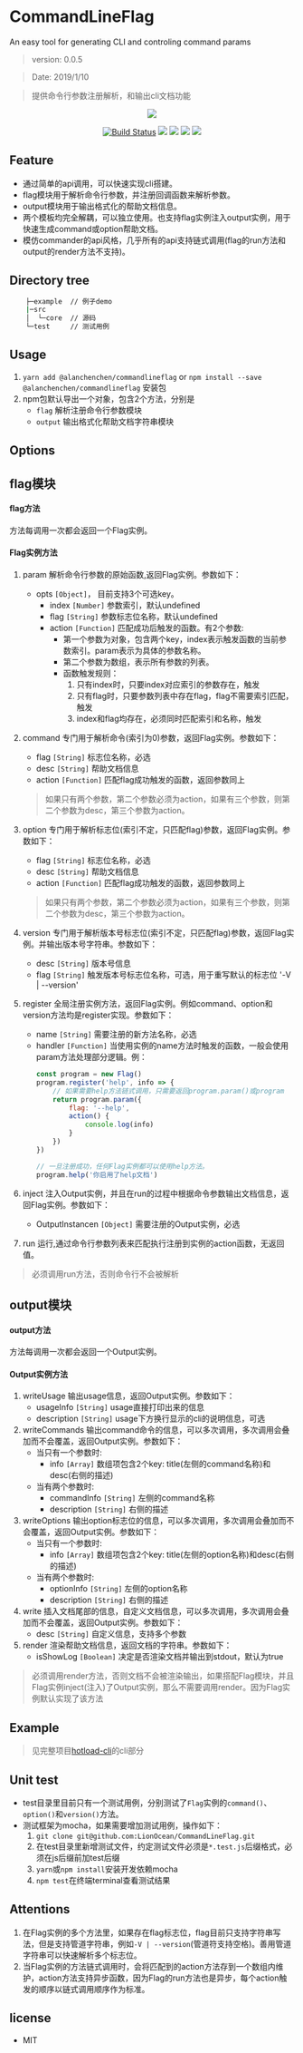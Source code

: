 # CommandLineFlag
An easy tool for generating CLI and controling command params

> version: 0.0.5

> Date: 2019/1/10

> 提供命令行参数注册解析，和输出cli文档功能

<div align="center">

[![](assets/logo.png)](https://www.npmjs.com/package/@alanchenchen/commandlineflag)

[![Build Status](https://travis-ci.com/LionOcean/CommandLineFlag.svg?branch=master)](https://travis-ci.com/LionOcean/CommandLineFlag)
[![](https://img.shields.io/npm/v/@alanchenchen/commandlineflag.svg)](https://www.npmjs.com/package/@alanchenchen/commandlineflag)
![](https://img.shields.io/node/v/@alanchenchen/commandlineflag.svg)
![](https://img.shields.io/npm/dt/@alanchenchen/commandlineflag.svg)
![](https://img.shields.io/github/license/LionOcean/CommandLineFlag.svg)

</div>

## Feature
* 通过简单的api调用，可以快速实现cli搭建。
* flag模块用于解析命令行参数，并注册回调函数来解析参数。
* output模块用于输出格式化的帮助文档信息。
* 两个模板均完全解耦，可以独立使用。也支持flag实例注入output实例，用于快速生成command或option帮助文档。
* 模仿commander的api风格，几乎所有的api支持链式调用(flag的run方法和output的render方法不支持)。

## Directory tree
``` bash
    ├─example  // 例子demo
    |─src       
    │  └─core  // 源码
    └─test     // 测试用例
```

## Usage

1. `yarn add @alanchenchen/commandlineflag` or `npm install --save @alanchenchen/commandlineflag` 安装包
2. npm包默认导出一个对象，包含2个方法，分别是
    * `flag` 解析注册命令行参数模块
    * `output` 输出格式化帮助文档字符串模块

## Options
## flag模块
#### flag方法
方法每调用一次都会返回一个Flag实例。

#### Flag实例方法
1. param 解析命令行参数的原始函数,返回Flag实例。参数如下：
    * opts `[Object]`， 目前支持3个可选key。
        * index `[Number]` 参数索引，默认undefined
        * flag `[String]` 参数标志位名称，默认undefined
        * action `[Function]` 匹配成功后触发的函数。有2个参数:
            * 第一个参数为对象，包含两个key，index表示触发函数的当前参数索引。param表示为具体的参数名称。
            * 第二个参数为数组，表示所有参数的列表。
            * 函数触发规则：
                1. 只有index时，只要index对应索引的参数存在，触发
                2. 只有flag时，只要参数列表中存在flag，flag不需要索引匹配，触发
                3. index和flag均存在，必须同时匹配索引和名称，触发
            
2. command 专门用于解析命令(索引为0)参数，返回Flag实例。参数如下：
    * flag `[String]` 标志位名称，必选
    * desc `[String]` 帮助文档信息
    * action `[Function]` 匹配flag成功触发的函数，返回参数同上
    > 如果只有两个参数，第二个参数必须为action，如果有三个参数，则第二个参数为desc，第三个参数为action。
3. option 专门用于解析标志位(索引不定，只匹配flag)参数，返回Flag实例。参数如下：
    * flag `[String]` 标志位名称，必选
    * desc `[String]` 帮助文档信息
    * action `[Function]` 匹配flag成功触发的函数，返回参数同上
    > 如果只有两个参数，第二个参数必须为action，如果有三个参数，则第二个参数为desc，第三个参数为action。
4. version 专门用于解析版本号标志位(索引不定，只匹配flag)参数，返回Flag实例。并输出版本号字符串。参数如下：
    * desc `[String]` 版本号信息
    * flag `[String]` 触发版本号标志位名称，可选，用于重写默认的标志位 '-V | --version'
5. register 全局注册实例方法，返回Flag实例。例如command、option和version方法均是register实现。参数如下：
    * name `[String]` 需要注册的新方法名称，必选
    * handler `[Function]` 当使用实例的name方法时触发的函数，一般会使用param方法处理部分逻辑。例：
        ```js
        const program = new Flag()
        program.register('help', info => {
            // 如果需要help方法链式调用，只需要返回program.param()或program
            return program.param({
                flag: '--help',
                action() {
                    console.log(info)
                }
            })
        })
        
        // 一旦注册成功，任何Flag实例都可以使用help方法。
        program.help('你启用了help文档')
        ```
6. inject 注入Output实例，并且在run的过程中根据命令参数输出文档信息，返回Flag实例。参数如下：
    * OutputInstancen `[Object]` 需要注册的Output实例，必选
7. run 运行,通过命令行参数列表来匹配执行注册到实例的action函数，无返回值。
> 必须调用run方法，否则命令行不会被解析 

## output模块
#### output方法 
方法每调用一次都会返回一个Output实例。

#### Output实例方法
1. writeUsage 输出usage信息，返回Output实例。参数如下：
    * usageInfo `[String]` usage直接打印出来的信息
    * description `[String]` usage下方换行显示的cli的说明信息，可选
2. writeCommands 输出command命令的信息，可以多次调用，多次调用会叠加而不会覆盖，返回Output实例。参数如下：
    * 当只有一个参数时: 
        * info `[Array]` 数组项包含2个key: title(左侧的command名称)和desc(右侧的描述)
    * 当有两个参数时:
        * commandInfo `[String]` 左侧的command名称
        * description `[String]` 右侧的描述
3. writeOptions 输出option标志位的信息，可以多次调用，多次调用会叠加而不会覆盖，返回Output实例。参数如下：
    * 当只有一个参数时: 
        * info `[Array]` 数组项包含2个key: title(左侧的option名称)和desc(右侧的描述)
    * 当有两个参数时:
        * optionInfo `[String]` 左侧的option名称
        * description `[String]` 右侧的描述
4. write 插入文档尾部的信息，自定义文档信息，可以多次调用，多次调用会叠加而不会覆盖，返回Output实例。参数如下：
    * desc `[String]` 自定义信息，支持多个参数
5. render 渲染帮助文档信息，返回文档的字符串。参数如下：
    * isShowLog `[Boolean]` 决定是否渲染文档并输出到stdout，默认为true
> 必须调用render方法，否则文档不会被渲染输出，如果搭配Flag模块，并且Flag实例inject(注入)了Output实例，那么不需要调用render。因为Flag实例默认实现了该方法   

## Example
> 见完整项目[hotload-cli](https://github.com/alanchenchen/hotload-cli/blob/master/bin/hotload)的cli部分

## Unit test
* test目录里目前只有一个测试用例，分别测试了`Flag`实例的`command()`、`option()`和`version()`方法。
* 测试框架为mocha，如果需要增加测试用例，操作如下：
    1. `git clone git@github.com:LionOcean/CommandLineFlag.git`
    2. 在test目录里新增测试文件，约定测试文件必须是`*.test.js`后缀格式，必须在js后缀前加test后缀
    3. `yarn`或`npm install`安装开发依赖mocha
    4. `npm test`在终端terminal查看测试结果

## Attentions
1. 在Flag实例的多个方法里，如果存在flag标志位，flag目前只支持字符串写法，但是支持管道字符串，例如`-V | --version`(管道符支持空格)。善用管道字符串可以快速解析多个标志位。
2. 当Flag实例的方法链式调用时，会将匹配到的action方法存到一个数组内维护，action方法支持异步函数，因为Flag的run方法也是异步，每个action触发的顺序以链式调用顺序作为标准。

## license
* MIT

